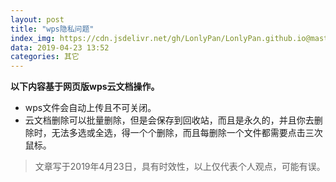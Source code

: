 ```yaml
---
layout: post
title: "wps隐私问题"
index_img: https://cdn.jsdelivr.net/gh/LonlyPan/LonlyPan.github.io@master/hexo_images/wps隐私问题/wps隐私.png
data: 2019-04-23 13:52
categories: 其它
---
```


**以下内容基于网页版wps云文档操作。**  

- wps文件会自动上传且不可关闭。  
- 云文档删除可以批量删除，但是会保存到回收站，而且是永久的，并且你去删除时，无法多选或全选，得一个个删除，而且每删除一个文件都需要点击三次鼠标。

<!--more-->
>文章写于2019年4月23日，具有时效性，以上仅代表个人观点，可能有误。